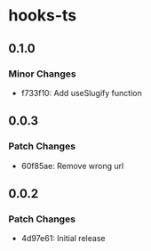 # hooks-ts

## 0.1.0

### Minor Changes

- f733f10: Add useSlugify function

## 0.0.3

### Patch Changes

- 60f85ae: Remove wrong url

## 0.0.2

### Patch Changes

- 4d97e61: Initial release
